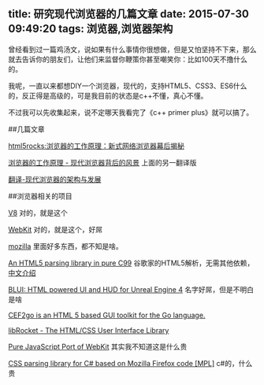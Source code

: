 title: 研究现代浏览器的几篇文章
date: 2015-07-30 09:49:20
tags: 浏览器,浏览器架构
---

曾经看到过一篇鸡汤文，说如果有什么事情你很想做，但是又怕坚持不下来，那么就去告诉你的朋友们，让他们来监督你鞭策你甚至嘲笑你：比如100天不撸什么的。

我呢，一直以来都想DIY一个浏览器，现代的，支持HTML5、CSS3、ES6什么的，反正得是高级的，可是我目前的状态是c++不懂，真心不懂。

不过我可以先收集起来，说不定哪天我看完了《c++ primer plus》就可以搞了。

##几篇文章


[html5rocks:浏览器的工作原理：新式网络浏览器幕后揭秘](http://www.html5rocks.com/zh/tutorials/internals/howbrowserswork/)

[浏览器的工作原理 - 现代浏览器背后的风景](http://kyleslight.net/article/7)  上面的另一翻译版

[翻译-现代浏览器的架构与发展](http://blog.sina.com.cn/s/blog_682793a50100t40p.html)



##浏览器相关的项目


[V8](https://github.com/v8/v8) 对的，就是这个

[WebKit](https://github.com/WebKit/webkit) 对的，就是这个，好屌

[mozilla](https://hg.mozilla.org/) 里面好多东西，都不知是啥。


[An HTML5 parsing library in pure C99](https://github.com/google/gumbo-parser) 谷歌家的HTML5解析，无需其他依赖，[中文介绍](http://blog.csdn.net/huareal/article/details/9970841)

[BLUI: HTML powered UI and HUD for Unreal Engine 4](https://github.com/AaronShea/BLUI) 名字好屌，但是不明白是啥

[CEF2go is an HTML 5 based GUI toolkit for the Go language.](https://github.com/CzarekTomczak/cef2go)

[libRocket - The HTML/CSS User Interface Library](https://github.com/libRocket/libRocket)

[Pure JavaScript Port of WebKit](https://github.com/trevorlinton/webkit.js) 其实我不知道这是什么贵


[CSS parsing library for C# based on Mozilla Firefox code [MPL]](https://github.com/Athari/CsCss) c#的，什么贵